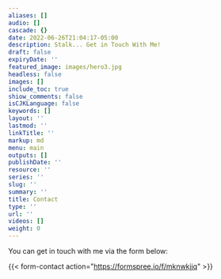 ```yaml
---
aliases: []
audio: []
cascade: {}
date: 2022-06-26T21:04:17-05:00
description: Stalk... Get in Touch With Me!
draft: false
expiryDate: ''
featured_image: images/hero3.jpg
headless: false
images: []
include_toc: true
shiow_comments: false
isCJKLanguage: false
keywords: []
layout: ''
lastmod: ''
linkTitle: ''
markup: md
menu: main
outputs: []
publishDate: ''
resource: ''
series: ''
slug: ''
summary: ''
title: Contact
type: ''
url: ''
videos: []
weight: 0
---
```


You can get in touch with me via the form below:

{{\< form-contact action="https://formspree.io/f/mknwkjjq" >}}
